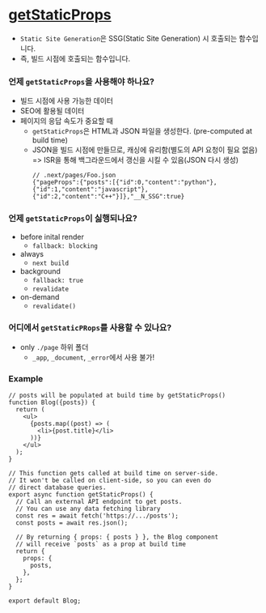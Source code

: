 # [getStaticProps](https://nextjs.org/docs/basic-features/data-fetching/get-static-props)

- `Static Site Generation`은 SSG(Static Site Generation) 시 호출되는 함수입니다.
- 즉, 빌드 시점에 호출되는 함수입니다.

### 언제 `getStaticProps`을 사용해야 하나요?

- 빌드 시점에 사용 가능한 데이터
- SEO에 활용될 데이터
- 페이지의 응답 속도가 중요할 때
  - `getStaticProps`은 HTML과 JSON 파일을 생성한다. (pre-computed at build time)
  - JSON을 빌드 시점에 만들므로, 캐싱에 유리함(별도의 API 요청이 필요 없음) => ISR을 통해 백그라운드에서 갱신을 시킬 수 있음(JSON 다시 생성)
    ```tsx
    // .next/pages/Foo.json
    {"pageProps":{"posts":[{"id":0,"content":"python"},{"id":1,"content":"javascript"},{"id":2,"content":"C++"}]},"__N_SSG":true}
    ```

### 언제 `getStaticProps`이 싫행되나요?

- before inital render
  - `fallback: blocking`
- always
  - `next build`
- background
  - `fallback: true`
  - `revalidate`
- on-demand
  - `revalidate()`

### 어디에서 `getStaticPRops`를 사용할 수 있나요?

- only `./page` 하위 폴더
  - `_app`, `_document`, `_error`에서 사용 불가!

### Example

```tsx
// posts will be populated at build time by getStaticProps()
function Blog({posts}) {
  return (
    <ul>
      {posts.map((post) => (
        <li>{post.title}</li>
      ))}
    </ul>
  );
}

// This function gets called at build time on server-side.
// It won't be called on client-side, so you can even do
// direct database queries.
export async function getStaticProps() {
  // Call an external API endpoint to get posts.
  // You can use any data fetching library
  const res = await fetch('https://.../posts');
  const posts = await res.json();

  // By returning { props: { posts } }, the Blog component
  // will receive `posts` as a prop at build time
  return {
    props: {
      posts,
    },
  };
}

export default Blog;
```
